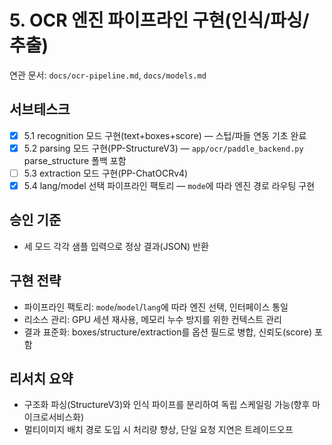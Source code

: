 # 5. OCR 엔진 파이프라인 구현(인식/파싱/추출)

연관 문서: `docs/ocr-pipeline.md`, `docs/models.md`

## 서브테스크

- [x] 5.1 recognition 모드 구현(text+boxes+score) — 스텁/파들 연동 기초 완료
- [x] 5.2 parsing 모드 구현(PP-StructureV3) — `app/ocr/paddle_backend.py` parse_structure 폴백 포함
- [ ] 5.3 extraction 모드 구현(PP-ChatOCRv4)
- [x] 5.4 lang/model 선택 파이프라인 팩토리 — `mode`에 따라 엔진 경로 라우팅 구현

## 승인 기준

- 세 모드 각각 샘플 입력으로 정상 결과(JSON) 반환

## 구현 전략

- 파이프라인 팩토리: `mode`/`model`/`lang`에 따라 엔진 선택, 인터페이스 통일
- 리소스 관리: GPU 세션 재사용, 메모리 누수 방지를 위한 컨텍스트 관리
- 결과 표준화: boxes/structure/extraction를 옵션 필드로 병합, 신뢰도(score) 포함

## 리서치 요약

- 구조화 파싱(StructureV3)와 인식 파이프를 분리하여 독립 스케일링 가능(향후 마이크로서비스화)
- 멀티이미지 배치 경로 도입 시 처리량 향상, 단일 요청 지연은 트레이드오프
